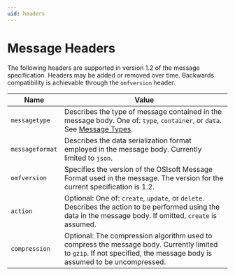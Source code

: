 ```yaml
---
uid: headers
---
```



# Message Headers

The following headers are supported in version 1.2 of the message specification. Headers may be added or removed over time. Backwards compatibility is achievable through the `omfversion` header.


| Name | Value |
| --- | --- |
| `messagetype` | Describes the type of message contained in the message body. One of: `type`, `container`, or `data`. See [Message Types](xref:messageTypes). |
| `messageformat` | Describes the data serialization format employed in the message body. Currently limited to `json`. |
| `omfversion` | Specifies the version of the OSIsoft Message Format used in the message. The version for the current specification is 1.2. |
| `action` | Optional: One of: `create`, `update`, or `delete`. Describes the action to be performed using the data in the message body. If omitted, `create` is assumed. |
| `compression` | Optional: The compression algorithm used to compress the message body. Currently limited to `gzip`. If not specified, the message body is assumed to be uncompressed. |
